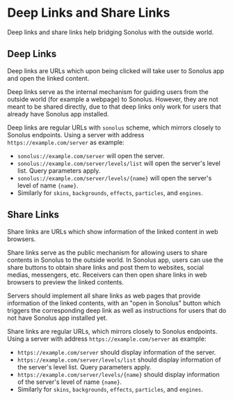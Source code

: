 # Deep Links and Share Links

Deep links and share links help bridging Sonolus with the outside world.

## Deep Links

Deep links are URLs which upon being clicked will take user to Sonolus app and open the linked content.

Deep links serve as the internal mechanism for guiding users from the outside world (for example a webpage) to Sonolus. However, they are not meant to be shared directly, due to that deep links only work for users that already have Sonolus app installed.

Deep links are regular URLs with `sonolus` scheme, which mirrors closely to Sonolus endpoints. Using a server with address `https://example.com/server` as example:

-   `sonolus://example.com/server` will open the server.
-   `sonolus://example.com/server/levels/list` will open the server's level list. Query parameters apply.
-   `sonolus://example.com/server/levels/{name}` will open the server's level of name `{name}`.
-   Similarly for `skins`, `backgrounds`, `effects`, `particles`, and `engines`.

## Share Links

Share links are URLs which show information of the linked content in web browsers.

Share links serve as the public mechanism for allowing users to share contents in Sonolus to the outside world. In Sonolus app, users can use the share buttons to obtain share links and post them to websites, social medias, messengers, etc. Receivers can then open share links in web browsers to preview the linked contents.

Servers should implement all share links as web pages that provide information of the linked contents, with an "open in Sonolus" button which triggers the corresponding deep link as well as instructions for users that do not have Sonolus app installed yet.

Share links are regular URLs, which mirrors closely to Sonolus endpoints. Using a server with address `https://example.com/server` as example:

-   `https://example.com/server` should display information of the server.
-   `https://example.com/server/levels/list` should display information of the server's level list. Query parameters apply.
-   `https://example.com/server/levels/{name}` should display information of the server's level of name `{name}`.
-   Similarly for `skins`, `backgrounds`, `effects`, `particles`, and `engines`.
